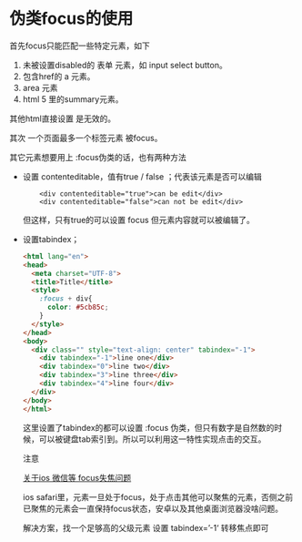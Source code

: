 # 伪类focus的使用

首先focus只能匹配一些特定元素，如下

1. 未被设置disabled的 表单 元素，如 input select button。
2. 包含href的 a 元素。
3. area 元素
4. html 5 里的summary元素。

其他html直接设置 是无效的。

其次 一个页面最多一个标签元素 被focus。

其它元素想要用上 :focus伪类的话，也有两种方法

- 设置 contenteditable，值有true / false ；代表该元素是否可以编辑

  ```vue
      <div contenteditable="true">can be edit</div>
      <div contenteditable="false">can not be edit</div>
  ```

  但这样，只有true的可以设置 focus 但元素内容就可以被编辑了。

- 设置tabindex；

  ```html
  <html lang="en">
  <head>
    <meta charset="UTF-8">
    <title>Title</title>
    <style>
      :focus + div{
        color: #5cb85c;
      }
    </style>
  </head>
  <body>
    <div class="" style="text-align: center" tabindex="-1">
      <div tabindex="-1">line one</div>
      <div tabindex="0">line two</div>
      <div tabindex="3">line three</div>
      <div tabindex="4">line four</div>
    </div>
  </body>
  </html>
  ```

  这里设置了tabindex的都可以设置 :focus 伪类，但只有数字是自然数的时候，可以被键盘tab索引到。所以可以利用这一特性实现点击的交互。

  注意 

  [关于ios 微信等 focus失焦问题](https://www.zhangxinxu.com/wordpress/2020/10/ios-safari-input-button-focus/)

  ios safari里，元素一旦处于focus，处于点击其他可以聚焦的元素，否侧之前已聚焦的元素会一直保持focus状态，安卓以及其他桌面浏览器没啥问题。

  解决方案，找一个足够高的父级元素 设置 tabindex=’-1‘ 转移焦点即可